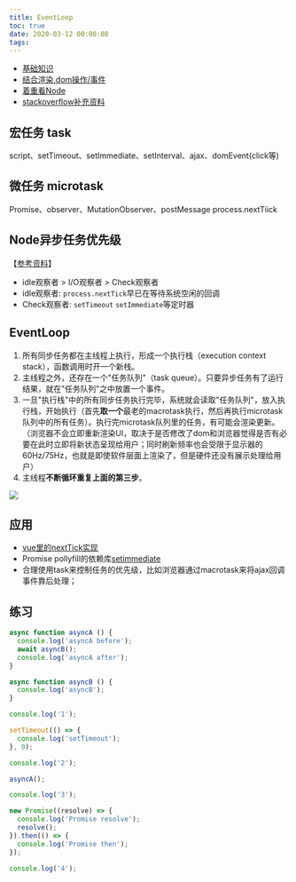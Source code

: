 ```yaml
---
title: EventLoop
toc: true
date: 2020-03-12 00:00:08
tags:
---
```


* [基础知识](https://juejin.im/post/5b498d245188251b193d4059)
* [结合渲染,dom操作/事件](https://github.com/aooy/blog/issues/5)
* [着重看Node](http://www.ruanyifeng.com/blog/2014/10/event-loop.html)
* [stackoverflow补充资料](https://stackoverflow.com/questions/25915634/difference-between-microtask-and-macrotask-within-an-event-loop-context)



## 宏任务 task
script、setTimeout、setImmediate、setInterval、ajax、domEvent(click等)

## 微任务 microtask
Promise、observer、MutationObserver、postMessage
process.nextTiick


## Node异步任务优先级
【[参考资料](https://www.jianshu.com/p/d070e11ffa4d)】
* idle观察者 > I/O观察者 > Check观察者
* idle观察者: `process.nextTick`早已在等待系统空闲的回调
* Check观察者: `setTimeout` `setImmediate`等定时器


## EventLoop
1. 所有同步任务都在主线程上执行，形成一个执行栈（execution context stack），函数调用时开一个新栈。
2. 主线程之外，还存在一个"任务队列"（task queue）。只要异步任务有了运行结果，就在"任务队列"之中放置一个事件。
3. 一旦"执行栈"中的所有同步任务执行完毕，系统就会读取"任务队列"，放入执行栈，开始执行（首先**取一个**最老的macrotask执行，然后再执行microtask队列中的所有任务）。执行完microtask队列里的任务，有可能会渲染更新。（浏览器不会立即重新渲染UI，取决于是否修改了dom和浏览器觉得是否有必要在此时立即将新状态呈现给用户；同时刷新频率也会受限于显示器的60Hz/75Hz，也就是即使软件层面上渲染了，但是硬件还没有展示处理给用户）
4. 主线程**不断循环重复上面的第三步**。

![](/img/Snip20200312_10.png)

## 应用
* [vue里的nextTick实现](/wiki/1.前端/z.框架_源码_原理/Vue/index)
* Promise pollyfill的依赖库[setimmediate](https://github.com/yuzujs/setImmediate)
* 合理使用task来控制任务的优先级，比如浏览器通过macrotask来将ajax回调事件靠后处理；


## 练习
```js
async function asyncA () {
  console.log('asyncA before');
  await asyncB();
  console.log('asyncA after');
}

async function asyncB () {
  console.log('asyncB');
}

console.log('1');

setTimeout(() => {
  console.log('setTimeout');
}, 0);

console.log('2');

asyncA();

console.log('3');

new Promise((resolve) => {
  console.log('Promise resolve');
  resolve();
}).then(() => {
  console.log('Promise then');
});

console.log('4');
```
